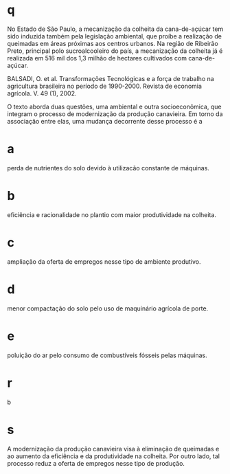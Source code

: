 # q
No Estado de São Paulo, a mecanização da colheita da cana-de-açúcar tem sido induzida também pela legislação ambiental, que proíbe a realização de queimadas em áreas próximas aos centros urbanos. Na região de Ribeirão Preto, principal polo sucroalcooleiro do país, a mecanização da colheita já é realizada em 516 mil dos 1,3 milhão de hectares cultivados com cana-de-açúcar.

BALSADI, O. et al. Transformações Tecnológicas e a força de trabalho na agricultura brasileira no período de 1990-2000. Revista de economia agrícola. V. 49 (1), 2002.

O texto aborda duas questões, uma ambiental e outra socioeconômica, que integram o processo de modernização da produção canavieira. Em torno da associação entre elas, uma mudança decorrente desse processo é a

# a
perda de nutrientes do solo devido à utilizacão constante de máquinas.

# b
eficiência e racionalidade no plantio com maior produtividade na colheita.

# c
ampliação da oferta de empregos nesse tipo de ambiente produtivo.

# d
menor compactação do solo pelo uso de maquinário agrícola de porte.

# e
poluição do ar pelo consumo de combustíveis fósseis pelas máquinas.

# r
b

# s
A modernização da produção canavieira visa à eliminação de queimadas e ao aumento da eficiência e da produtividade na colheita. Por outro lado, tal processo reduz a oferta de empregos nesse tipo de produção.
